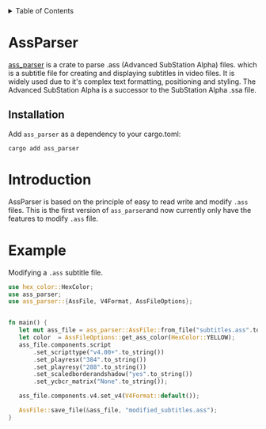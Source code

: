 <details>
<summary>Table of Contents</summary>

- [AssParser](#AssParser)
- [Installation](#Installation)
- [Introduction](#introduction)
- [Example](#example)

</details>



# AssParser

[ass_parser] is a crate to parse .ass (Advanced SubStation Alpha) files. which is a subtitle file for creating and displaying subtitles in video files. It is widely used due to it's complex text formatting, positioning and styling. The Advanced SubStation Alpha is a successor
to the SubStation Alpha .ssa file.

## Installation

Add `ass_parser` as a dependency to your cargo.toml:

 ```shell
 cargo add ass_parser
 ```
# Introduction

AssParser is based on the principle of easy to read write and modify `.ass` files. This is the first version of `ass_parser`and now currently only have the features to modify `.ass` file.



[ass_parser]: https://github.com/Aavtic/ass_parser


# Example

Modifying a `.ass` subtitle file.

```rust
use hex_color::HexColor;
use ass_parser;
use ass_parser::{AssFile, V4Format, AssFileOptions};


fn main() {
   let mut ass_file = ass_parser::AssFile::from_file("subtitles.ass".to_string());
   let color  = AssFileOptions::get_ass_color(HexColor::YELLOW);
   ass_file.components.script 
       .set_scripttype("v4.00+".to_string())
       .set_playresx("384".to_string())
       .set_playresy("288".to_string())
       .set_scaledborderandshadow("yes".to_string())
       .set_ycbcr_matrix("None".to_string());

   ass_file.components.v4.set_v4(V4Format::default());

   AssFile::save_file(&ass_file, "modified_subtitles.ass");
}
```
